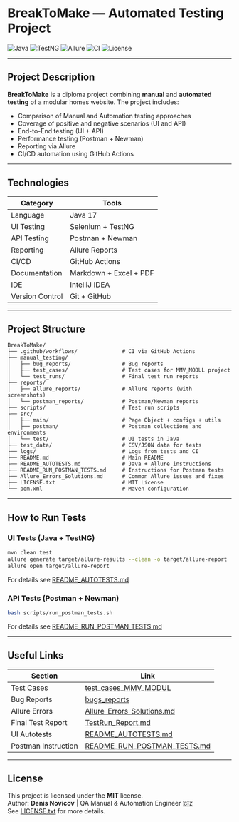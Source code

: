# BreakToMake — Automated Testing Project

![Java](https://img.shields.io/badge/java-17-blue)
![TestNG](https://img.shields.io/badge/TestNG-enabled-brightgreen)
![Allure](https://img.shields.io/badge/Allure-integrated-orange)
![CI](https://github.com/dema28/BreakToMake/actions/workflows/CI.yml/badge.svg)
![License](https://img.shields.io/badge/license-MIT-green)

---

## Project Description

**BreakToMake** is a diploma project combining **manual** and **automated testing** of a modular homes website. The project includes:

- Comparison of Manual and Automation testing approaches
- Coverage of positive and negative scenarios (UI and API)
- End-to-End testing (UI + API)
- Performance testing (Postman + Newman)
- Reporting via Allure
- CI/CD automation using GitHub Actions

---

## Technologies

| Category        | Tools                                     |
|----------------|--------------------------------------------|
| Language        | Java 17                                    |
| UI Testing      | Selenium + TestNG                          |
| API Testing     | Postman + Newman                           |
| Reporting       | Allure Reports                             |
| CI/CD           | GitHub Actions                             |
| Documentation   | Markdown + Excel + PDF                     |
| IDE             | IntelliJ IDEA                              |
| Version Control | Git + GitHub                               |

---

## Project Structure

```
BreakToMake/
├── .github/workflows/              # CI via GitHub Actions
├── manual_testing/
│   ├── bug_reports/                # Bug reports
│   ├── test_cases/                 # Test cases for MMV_MODUL project
│   └── test_runs/                  # Final test run reports
├── reports/
│   ├── allure_reports/             # Allure reports (with screenshots)
│   └── postman_reports/            # Postman/Newman reports
├── scripts/                        # Test run scripts
├── src/
│   ├── main/                       # Page Object + configs + utils
│   ├── postman/                    # Postman collections and environments
│   └── test/                       # UI tests in Java
├── test_data/                      # CSV/JSON data for tests
├── logs/                           # Logs from tests and CI
├── README.md                       # Main README
├── README_AUTOTESTS.md             # Java + Allure instructions
├── README_RUN_POSTMAN_TESTS.md     # Instructions for Postman tests
├── Allure_Errors_Solutions.md      # Common Allure issues and fixes
├── LICENSE.txt                     # MIT License
└── pom.xml                         # Maven configuration
```

---

## How to Run Tests

### UI Tests (Java + TestNG)
```bash
mvn clean test
allure generate target/allure-results --clean -o target/allure-report
allure open target/allure-report
```
For details see [README_AUTOTESTS.md](README_AUTOTESTS_EN.md)

### API Tests (Postman + Newman)
```bash
bash scripts/run_postman_tests.sh
```
For details see [README_RUN_POSTMAN_TESTS.md](README_RUN_POSTMAN_TESTS_EN.md)

---

## Useful Links

| Section             | Link                                                                        |
|---------------------|-----------------------------------------------------------------------------|
| Test Cases          | [test_cases_MMV_MODUL](manual_testing/Versions_EN/test_cases/)              |
| Bug Reports         | [bugs_reports](manual_testing/Versions_EN/bugs_reports/)                    |
| Allure Errors       | [Allure_Errors_Solutions.md](Allure_Errors_Solutions_EN.md)                 |
| Final Test Report   | [TestRun_Report.md](manual_testing/Versions_EN/test_runs/TestRun_Report.md) |
| UI Autotests        | [README_AUTOTESTS.md](README_AUTOTESTS_EN.md)                               |
| Postman Instruction | [README_RUN_POSTMAN_TESTS.md](README_RUN_POSTMAN_TESTS_EN.md)               |

---

## License

This project is licensed under the **MIT** license.  
Author: **Denis Novicov** | QA Manual & Automation Engineer 🇨🇿  
See [LICENSE.txt](LICENSE_EN.txt) for more details.

